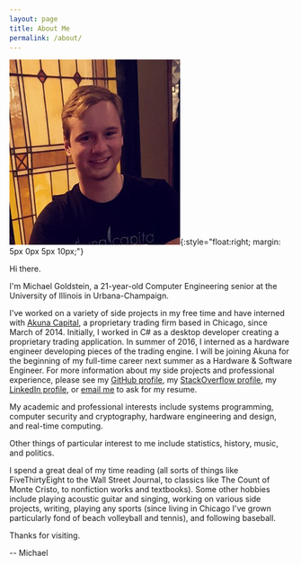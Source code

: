 ```yaml
---
layout: page
title: About Me
permalink: /about/
---
```


![Michael Goldstein](/assets/me.jpg){:style="float:right; margin: 5px 0px 5px 10px;"}

Hi there. 

I'm Michael Goldstein, a 21-year-old Computer Engineering senior at the University of 
Illinois in Urbana-Champaign. 

I've worked on a variety of side projects in my free time and have interned with [Akuna Capital][1], a 
proprietary trading firm based in Chicago, since March of 2014. Initially, I worked in C# as a 
desktop developer creating a proprietary trading application. In summer of 2016, I interned as a
hardware engineer developing pieces of the trading engine. I will be joining Akuna for the beginning
of my full-time career next summer as a Hardware & Software Engineer. For more information about my side 
projects and professional experience, please see
my [GitHub profile][2], my [StackOverflow profile][3], my 
[LinkedIn profile][5], or [email me][4] to ask for my resume.

My academic and professional interests include systems programming, computer security and 
cryptography, hardware engineering and design, and real-time computing.

Other things of particular interest to me include statistics, history, music, and politics.

I spend a great deal of my time reading (all sorts of things like FiveThirtyEight to the Wall Street Journal,
to classics like The Count of Monte Cristo, to nonfiction works and textbooks).
Some other hobbies include playing acoustic
guitar and singing, working on various side projects, writing, playing any sports (since living in Chicago
I've grown particularly fond of beach volleyball and tennis), and following baseball.

Thanks for visiting.

-- Michael

[1]: http://www.akunacapital.com/
[2]: https://github.com/mgold95
[3]: http://stackoverflow.com/users/4252990/michael-goldstein
[4]: mailto:michael@mgold.io
[5]: https://www.linkedin.com/in/mgold95

